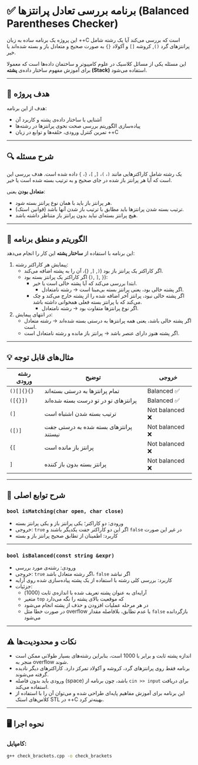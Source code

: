 # ✅ برنامه بررسی تعادل پرانتزها (Balanced Parentheses Checker)

این پروژه یک برنامه ساده به زبان ++C است که بررسی می‌کند آیا یک رشته شامل پرانتزهای گرد `()`, کروشه `[]` و آکولاد `{}` به صورت صحیح و متعادل باز و بسته شده‌اند یا خیر.

این مسئله یکی از مسائل کلاسیک در علوم کامپیوتر و ساختمان داده‌ها است که معمولا برای آموزش مفهوم ساختار داده‌ی **پشته (Stack)** استفاده می‌شود.

---

## 🎯 هدف پروژه

هدف از این برنامه:

- آشنایی با ساختار داده‌ی پشته و کاربرد آن
- پیاده‌سازی الگوریتم بررسی صحت نحوی پرانتزها در رشته‌ها
- تمرین کنترل ورودی، حلقه‌ها و توابع در زبان ++C

---

## 🔍 شرح مسئله

یک رشته شامل کاراکترهایی مانند `(`، `)`، `[`, `]`، `{`، `}` داده شده است. هدف بررسی این است که آیا هر پرانتز باز شده در جای صحیح و به ترتیب بسته شده است یا خیر.

**متعادل بودن** یعنی:

- هر پرانتز باز باید با همان نوع پرانتز بسته شود.
- ترتیب بسته شدن پرانتزها باید مطابق با ترتیب باز شدن آنها باشد (قوانین استک).
- هیچ پرانتز بسته‌ای نباید بدون پرانتز باز متناظر داشته باشد.

---

## 🧠 الگوریتم و منطق برنامه

این برنامه با استفاده از **ساختار پشته** این کار را انجام می‌دهد:

1. پیمایش هر کاراکتر رشته:
   - اگر کاراکتر یک پرانتز باز بود (`(`, `[`, `{`)، آن را به پشته اضافه می‌کند.
   - اگر کاراکتر یک پرانتز بسته بود (`)`, `]`, `}`):
     - ابتدا بررسی می‌کند که آیا پشته خالی است یا خیر.
       - اگر پشته خالی بود، یعنی پرانتز بسته بی‌مبنا است → رشته نامتعادل.
     - اگر پشته خالی نبود، پرانتز آخر اضافه شده را از پشته خارج می‌کند و چک می‌کند که با پرانتز بسته فعلی همخوانی داشته باشد.
       - اگر نوع پرانتزها متفاوت بود → رشته نامتعادل.
2. در انتهای پیمایش:
   - اگر پشته خالی باشد، یعنی همه پرانتزها به درستی بسته شده‌اند → رشته متعادل است.
   - اگر پشته هنوز دارای عنصر باشد → پرانتز باز مانده و رشته نامتعادل است.

---

## 💡 مثال‌های قابل توجه

| رشته ورودی       | توضیح                            | خروجی      |
|------------------|---------------------------------|------------|
| `()[]{}{}`       | تمام پرانتزها به درستی بسته‌اند | Balanced ✅ |
| `([{}])`         | پرانتزهای تو در تو درست بسته شده‌اند | Balanced ✅ |
| `(]`             | ترتیب بسته شدن اشتباه است       | Not balanced ❌ |
| `([)]`           | پرانتزهای بسته شده به درستی جفت نیستند | Not balanced ❌ |
| `{[`             | پرانتز باز مانده است             | Not balanced ❌ |
| `]`              | پرانتز بسته بدون باز کننده      | Not balanced ❌ |

---

## 📜 شرح توابع اصلی

### `bool isMatching(char open, char close)`

- ورودی: دو کاراکتر؛ یکی پرانتز باز و یکی پرانتز بسته
- خروجی: `true` اگر این دو کاراکتر جفت یکدیگر باشند و `false` در غیر این صورت
- کاربرد: اطمینان از تطابق صحیح پرانتز باز و بسته

---

### `bool isBalanced(const string &expr)`

- ورودی: رشته‌ی مورد بررسی
- خروجی: `true` اگر رشته متعادل باشد، `false` اگر نباشد
- کاربرد: بررسی کلی رشته با استفاده از یک پشته پیاده‌سازی شده روی آرایه
- جزئیات:
  - آرایه‌ای به عنوان پشته تعریف شده با اندازه‌ی ثابت (1000)
  - متغیر `top` که موقعیت بالای پشته را نگه می‌دارد
  - در هر مرحله عملیات افزودن و حذف از پشته انجام می‌شود
  - در صورت خطا مثل overflow یا عدم تطابق، بلافاصله مقدار `false` بازگردانده می‌شود

---

## ⚠️ نکات و محدودیت‌ها

- اندازه پشته ثابت و برابر با 1000 است، بنابراین رشته‌های بسیار طولانی ممکن است منجر به overflow شوند.
- برنامه فقط روی پرانتزهای گرد، کروشه و آکولاد تمرکز دارد. کاراکترهای دیگر نادیده گرفته می‌شوند.
- ورودی باید بدون فاصله (space) باشد، چون برنامه از `cin >> input` برای دریافت استفاده می‌کند.
- این برنامه برای آموزش مفاهیم پایه‌ای طراحی شده و می‌توان آن را با استفاده از کلاس‌های استک STL در ++C بهینه‌تر کرد.

---

## 🖥️ نحوه اجرا

### کامپایل:

```bash
g++ check_brackets.cpp -o check_brackets
